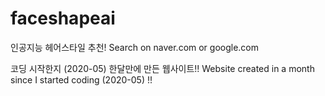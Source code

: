 # faceshapeai
인공지능 헤어스타일 추천!
Search on naver.com or google.com

코딩 시작한지 (2020-05) 한달만에 만든 웹사이트!!
Website created in a month since I started coding (2020-05) !!
